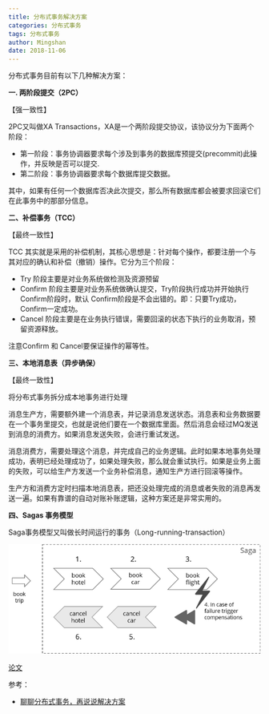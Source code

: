 ```yaml
---
title: 分布式事务解决方案
categories: 分布式事务
tags: 分布式事务
author: Mingshan
date: 2018-11-06
---
```


分布式事务目前有以下几种解决方案：

<!-- more -->

**一. 两阶段提交（2PC）**

【强一致性】

2PC又叫做XA Transactions，XA是一个两阶段提交协议，该协议分为下面两个阶段：

- 第一阶段：事务协调器要求每个涉及到事务的数据库预提交(precommit)此操作，并反映是否可以提交.
- 第二阶段：事务协调器要求每个数据库提交数据。 

其中，如果有任何一个数据库否决此次提交，那么所有数据库都会被要求回滚它们在此事务中的那部分信息。


**二、补偿事务（TCC）**

【最终一致性】

TCC 其实就是采用的补偿机制，其核心思想是：针对每个操作，都要注册一个与其对应的确认和补偿（撤销）操作。它分为三个阶段：

- Try 阶段主要是对业务系统做检测及资源预留
- Confirm 阶段主要是对业务系统做确认提交，Try阶段执行成功并开始执行 Confirm阶段时，默认 Confirm阶段是不会出错的。即：只要Try成功，Confirm一定成功。
- Cancel 阶段主要是在业务执行错误，需要回滚的状态下执行的业务取消，预留资源释放。

注意Confirm 和 Cancel要保证操作的幂等性。


**三、本地消息表（异步确保）**

【最终一致性】

将分布式事务拆分成本地事务进行处理

消息生产方，需要额外建一个消息表，并记录消息发送状态。消息表和业务数据要在一个事务里提交，也就是说他们要在一个数据库里面。然后消息会经过MQ发送到消息的消费方。如果消息发送失败，会进行重试发送。

消息消费方，需要处理这个消息，并完成自己的业务逻辑。此时如果本地事务处理成功，表明已经处理成功了，如果处理失败，那么就会重试执行。如果是业务上面的失败，可以给生产方发送一个业务补偿消息，通知生产方进行回滚等操作。

生产方和消费方定时扫描本地消息表，把还没处理完成的消息或者失败的消息再发送一遍。如果有靠谱的自动对账补账逻辑，这种方案还是非常实用的。

**四、Sagas 事务模型**

Saga事务模型又叫做长时间运行的事务（Long-running-transaction）

![image](https://github.com/ZZULI-TECH/interview/blob/master/images/saga.png?raw=true)

[论文](https://www.cs.cornell.edu/andru/cs711/2002fa/reading/sagas.pdf)

参考：

- [聊聊分布式事务，再说说解决方案](https://www.cnblogs.com/savorboard/p/distributed-system-transaction-consistency.html)